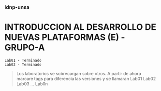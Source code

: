 ### idnp-unsa
# INTRODUCCION AL DESARROLLO DE NUEVAS PLATAFORMAS (E) - GRUPO-A

```
Lab01 - Terminado 
Lab02 - Terminado
```

>Los laboratorios se sobrecargan sobre otros. A partir de ahora marcare tags para diferencia las versiones y se llamaran Lab01 Lab02 Lab03 ... Lab0n
